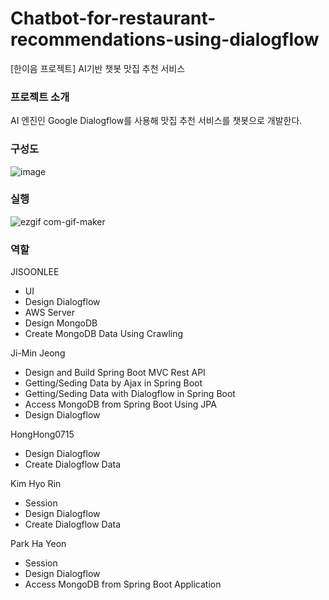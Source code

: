 # Chatbot-for-restaurant-recommendations-using-dialogflow
[한이음 프로젝트] AI기반 챗봇 맛집 추천 서비스


### 프로젝트 소개
AI 엔진인 Google Dialogflow를 사용해 맛집 추천 서비스를 챗봇으로 개발한다.

### 구성도
![image](https://user-images.githubusercontent.com/46081043/113812584-50745300-97a9-11eb-8158-0e128001be67.png)

### 실행
![ezgif com-gif-maker](https://user-images.githubusercontent.com/46081043/113813497-fb394100-97aa-11eb-8761-89aaa18c729d.gif)

### 역할
JISOONLEE
+ UI
+ Design Dialogflow
+ AWS Server
+ Design MongoDB
+ Create MongoDB Data Using Crawling

Ji-Min Jeong
+ Design and Build Spring Boot MVC Rest API
+ Getting/Seding Data by Ajax in Spring Boot
+ Getting/Seding Data with Dialogflow in Spring Boot
+ Access MongoDB from Spring Boot Using JPA
+ Design Dialogflow

HongHong0715
+ Design Dialogflow
+ Create Dialogflow Data

Kim Hyo Rin
+ Session
+ Design Dialogflow
+ Create Dialogflow Data

Park Ha Yeon
+ Session
+ Design Dialogflow
+ Access MongoDB from Spring Boot Application
